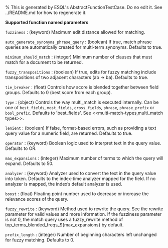 % This is generated by ESQL's AbstractFunctionTestCase. Do no edit it. See ../README.md for how to regenerate it.

**Supported function named parameters**

`fuzziness`
:   (keyword) Maximum edit distance allowed for matching.

`auto_generate_synonyms_phrase_query`
:   (boolean) If true, match phrase queries are automatically created for multi-term synonyms. Defaults to true.

`minimum_should_match`
:   (integer) Minimum number of clauses that must match for a document to be returned.

`fuzzy_transpositions`
:   (boolean) If true, edits for fuzzy matching include transpositions of two adjacent characters (ab → ba). Defaults to true.

`tie_breaker`
:   (float) Controls how score is blended together between field groups. Defaults to 0 (best score from each group).

`type`
:   (object) Controls the way multi_match is executed internally. Can be one of `best_fields`, `most_fields`, `cross_fields`, `phrase`, `phrase_prefix` or `bool_prefix`. Defaults to 'best_fields'. See <<multi-match-types,multi_match types>>.

`lenient`
:   (boolean) If false, format-based errors, such as providing a text query value for a numeric field, are returned. Defaults to true.

`operator`
:   (keyword) Boolean logic used to interpret text in the query value. Defaults to OR.

`max_expansions`
:   (integer) Maximum number of terms to which the query will expand. Defaults to 50.

`analyzer`
:   (keyword) Analyzer used to convert the text in the query value into token. Defaults to the index-time analyzer mapped for the field. If no analyzer is mapped, the index’s default analyzer is used.

`boost`
:   (float) Floating point number used to decrease or increase the relevance scores of the query.

`fuzzy_rewrite`
:   (keyword) Method used to rewrite the query. See the rewrite parameter for valid values and more information. If the fuzziness parameter is not 0, the match query uses a fuzzy_rewrite method of top_terms_blended_freqs_${max_expansions} by default.

`prefix_length`
:   (integer) Number of beginning characters left unchanged for fuzzy matching. Defaults to 0.

